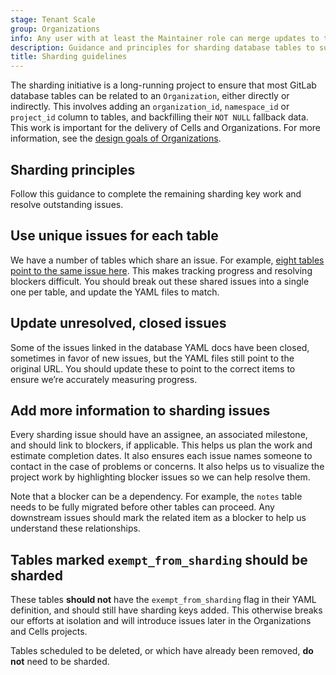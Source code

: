 ```yaml
---
stage: Tenant Scale
group: Organizations
info: Any user with at least the Maintainer role can merge updates to this content. For details, see https://docs.gitlab.com/development/development_processes/#development-guidelines-review.
description: Guidance and principles for sharding database tables to support organization isolation
title: Sharding guidelines
---
```


The sharding initiative is a long-running project to ensure that most GitLab database tables can be related to an `Organization`, either directly or indirectly. This involves adding an `organization_id`, `namespace_id` or `project_id` column to tables, and backfilling their `NOT NULL` fallback data. This work is important for the delivery of Cells and Organizations. For more information, see the [design goals of Organizations](https://handbook.gitlab.com/handbook/engineering/architecture/design-documents/organization/#organization-sharding).

## Sharding principles

Follow this guidance to complete the remaining sharding key work and resolve outstanding issues.

## Use unique issues for each table

We have a number of tables which share an issue. For example, [eight tables point to the same issue here](https://gitlab.com/search?search=sharding_key_issue_url%3A%20https%3A%2F%2Fgitlab.com%2Fgitlab-org%2Fgitlab%2F-%2Fissues%2F493768&nav_source=navbar&project_id=278964&group_id=9970&search_code=true&repository_ref=master). This makes tracking progress and resolving blockers difficult.
You should break out these shared issues into a single one per table, and update the YAML files to match.

## Update unresolved, closed issues

Some of the issues linked in the database YAML docs have been closed, sometimes in favor of new issues, but the YAML files still point to the original URL.
You should update these to point to the correct items to ensure we’re accurately measuring progress.

## Add more information to sharding issues

Every sharding issue should have an assignee, an associated milestone, and should link to blockers, if applicable.
This helps us plan the work and estimate completion dates. It also ensures each issue names someone to contact in the case of problems or concerns. It also helps us to visualize the project work by highlighting blocker issues so we can help resolve them.

Note that a blocker can be a dependency. For example, the `notes` table needs to be fully migrated before other tables can proceed. Any downstream issues should mark the related item as a blocker to help us understand these relationships.

## Tables marked `exempt_from_sharding` should be sharded

These tables **should not** have the `exempt_from_sharding` flag in their YAML definition, and should still have sharding keys added. This otherwise breaks our efforts at isolation and will introduce issues later in the Organizations and Cells projects.

Tables scheduled to be deleted, or which have already been removed, **do not** need to be sharded.
